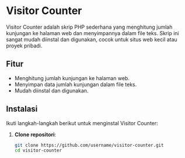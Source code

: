 # Visitor Counter

Visitor Counter adalah skrip PHP sederhana yang menghitung jumlah kunjungan ke halaman web dan menyimpannya dalam file teks. Skrip ini sangat mudah diinstal dan digunakan, cocok untuk situs web kecil atau proyek pribadi.

## Fitur

- Menghitung jumlah kunjungan ke halaman web.
- Menyimpan data jumlah kunjungan dalam file teks.
- Mudah diinstal dan digunakan.

## Instalasi

Ikuti langkah-langkah berikut untuk menginstal Visitor Counter:

1. **Clone repositori**:
   ```sh
   git clone https://github.com/username/visitor-counter.git
   cd visitor-counter
